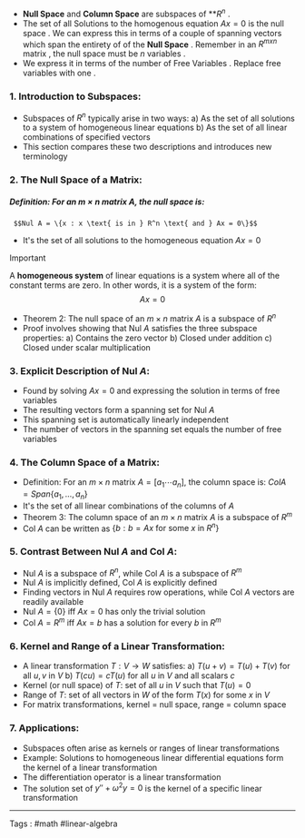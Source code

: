 - **Null Space** and **Column Space** are subspaces of **$R^n$ . 
- The set of all Solutions to the homogenous equation $Ax=0$ is the null space . We can express this in terms of a couple of spanning vectors which span the entirety of of the **Null Space** . Remember in an $R^{mxn}$ matrix , the null space must be $n$ variables . 
- We express it in terms of the number of Free Variables . Replace free variables with one . 


###  1. Introduction to Subspaces:
   - Subspaces of $R^n$ typically arise in two ways:
     a) As the set of all solutions to a system of homogeneous linear equations
     b) As the set of all linear combinations of specified vectors
   - This section compares these two descriptions and introduces new terminology

### 2. The Null Space of a Matrix:
##### Definition: For an $m \times n$ matrix $A$, the null space is:
     $$Nul A = \{x : x \text{ is in } R^n \text{ and } Ax = 0\}$$
     
   - It's the set of all solutions to the homogeneous equation $Ax = 0$
   
   > [!important] 
> A **homogeneous system** of linear equations is a system where all of the constant terms are zero. In other words, it is a system of the form:
> $$Ax=0$$


   - Theorem 2: The null space of an $m \times n$ matrix $A$ is a subspace of $R^n$
   - Proof involves showing that Nul $A$ satisfies the three subspace properties:
     a) Contains the zero vector
     b) Closed under addition
     c) Closed under scalar multiplication

### 3. Explicit Description of Nul $A$:
   - Found by solving $Ax = 0$ and expressing the solution in terms of free variables
   - The resulting vectors form a spanning set for Nul $A$
   - This spanning set is automatically linearly independent
   - The number of vectors in the spanning set equals the number of free variables

### 4. The Column Space of a Matrix:
   - Definition: For an $m \times n$ matrix $A = [a_1 \cdots a_n]$, the column space is:
     $Col A = Span\{a_1, \ldots, a_n\}$
   - It's the set of all linear combinations of the columns of $A$
   - Theorem 3: The column space of an $m \times n$ matrix $A$ is a subspace of $R^m$
   - Col $A$ can be written as $\{b : b = Ax \text{ for some } x \text{ in } R^n\}$

### 5. Contrast Between Nul $A$ and Col $A$:
   - Nul $A$ is a subspace of $R^n$, while Col $A$ is a subspace of $R^m$
   - Nul $A$ is implicitly defined, Col $A$ is explicitly defined
   - Finding vectors in Nul $A$ requires row operations, while Col $A$ vectors are readily available
   - Nul $A = \{0\}$ iff $Ax = 0$ has only the trivial solution
   - Col $A = R^m$ iff $Ax = b$ has a solution for every $b$ in $R^m$

### 6. Kernel and Range of a Linear Transformation:
   - A linear transformation $T: V \to W$ satisfies:
     a) $T(u + v) = T(u) + T(v)$ for all $u, v$ in $V$
     b) $T(cu) = cT(u)$ for all $u$ in $V$ and all scalars $c$
   - Kernel (or null space) of $T$: set of all $u$ in $V$ such that $T(u) = 0$
   - Range of $T$: set of all vectors in $W$ of the form $T(x)$ for some $x$ in $V$
   - For matrix transformations, kernel = null space, range = column space

### 7. Applications:
   - Subspaces often arise as kernels or ranges of linear transformations
   - Example: Solutions to homogeneous linear differential equations form the kernel of a linear transformation
   - The differentiation operator is a linear transformation
   - The solution set of $y'' + \omega^2y = 0$ is the kernel of a specific linear transformation



____

Tags : #math #linear-algebra